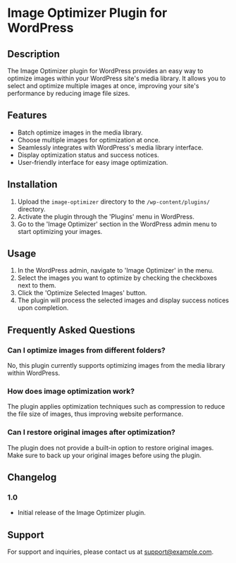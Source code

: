 # Image Optimizer Plugin for WordPress

<!--- ![Plugin Banner](assets/banner.png) -->

## Description

The Image Optimizer plugin for WordPress provides an easy way to optimize images within your WordPress site's media library. It allows you to select and optimize multiple images at once, improving your site's performance by reducing image file sizes.

## Features

- Batch optimize images in the media library.
- Choose multiple images for optimization at once.
- Seamlessly integrates with WordPress's media library interface.
- Display optimization status and success notices.
- User-friendly interface for easy image optimization.

## Installation

1. Upload the `image-optimizer` directory to the `/wp-content/plugins/` directory.
2. Activate the plugin through the 'Plugins' menu in WordPress.
3. Go to the 'Image Optimizer' section in the WordPress admin menu to start optimizing your images.

## Usage

1. In the WordPress admin, navigate to 'Image Optimizer' in the menu.
2. Select the images you want to optimize by checking the checkboxes next to them.
3. Click the 'Optimize Selected Images' button.
4. The plugin will process the selected images and display success notices upon completion.

## Frequently Asked Questions

### Can I optimize images from different folders?

No, this plugin currently supports optimizing images from the media library within WordPress.

### How does image optimization work?

The plugin applies optimization techniques such as compression to reduce the file size of images, thus improving website performance.

### Can I restore original images after optimization?

The plugin does not provide a built-in option to restore original images. Make sure to back up your original images before using the plugin.

<!--
## Screenshots

![Screenshot 1](assets/screenshot-1.png)
_Description of Screenshot 1._

![Screenshot 2](assets/screenshot-2.png)
_Description of Screenshot 2._
-->
## Changelog

### 1.0
- Initial release of the Image Optimizer plugin.

## Support

For support and inquiries, please contact us at support@example.com.
<!---
## License

This plugin is licensed under the MIT License - see the [LICENSE](LICENSE) file for details. 
-->


